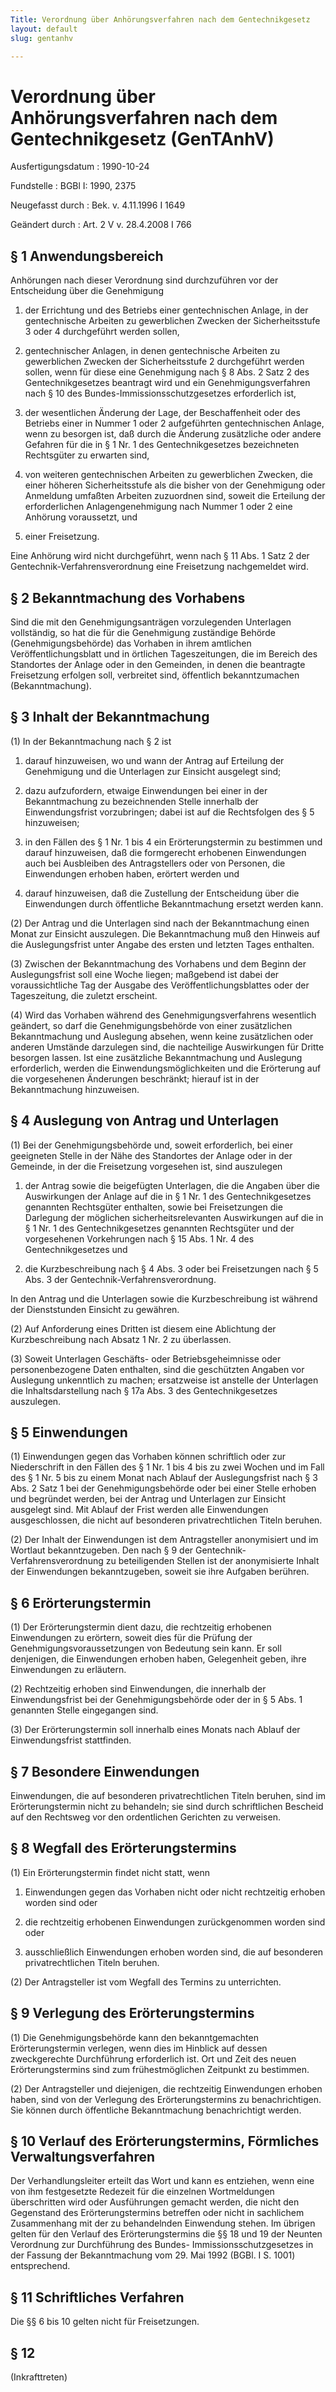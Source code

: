 ```yaml
---
Title: Verordnung über Anhörungsverfahren nach dem Gentechnikgesetz
layout: default
slug: gentanhv

---
```


# Verordnung über Anhörungsverfahren nach dem Gentechnikgesetz (GenTAnhV)

Ausfertigungsdatum
:   1990-10-24

Fundstelle
:   BGBl I: 1990, 2375

Neugefasst durch
:   Bek. v. 4.11.1996 I 1649

Geändert durch
:   Art. 2 V v. 28.4.2008 I 766


## § 1 Anwendungsbereich

Anhörungen nach dieser Verordnung sind durchzuführen vor der
Entscheidung über die Genehmigung

1.  der Errichtung und des Betriebs einer gentechnischen Anlage, in der
    gentechnische Arbeiten zu gewerblichen Zwecken der Sicherheitsstufe 3
    oder 4 durchgeführt werden sollen,


2.  gentechnischer Anlagen, in denen gentechnische Arbeiten zu
    gewerblichen Zwecken der Sicherheitsstufe 2 durchgeführt werden
    sollen, wenn für diese eine Genehmigung nach § 8 Abs. 2 Satz 2 des
    Gentechnikgesetzes beantragt wird und ein Genehmigungsverfahren nach §
    10 des Bundes-Immissionsschutzgesetzes erforderlich ist,


3.  der wesentlichen Änderung der Lage, der Beschaffenheit oder des
    Betriebs einer in Nummer 1 oder 2 aufgeführten gentechnischen Anlage,
    wenn zu besorgen ist, daß durch die Änderung zusätzliche oder andere
    Gefahren für die in § 1 Nr. 1 des Gentechnikgesetzes bezeichneten
    Rechtsgüter zu erwarten sind,


4.  von weiteren gentechnischen Arbeiten zu gewerblichen Zwecken, die
    einer höheren Sicherheitsstufe als die bisher von der Genehmigung oder
    Anmeldung umfaßten Arbeiten zuzuordnen sind, soweit die Erteilung der
    erforderlichen Anlagengenehmigung nach Nummer 1 oder 2 eine Anhörung
    voraussetzt, und


5.  einer Freisetzung.



Eine Anhörung wird nicht durchgeführt, wenn nach § 11 Abs. 1 Satz 2
der Gentechnik-Verfahrensverordnung eine Freisetzung nachgemeldet
wird.


## § 2 Bekanntmachung des Vorhabens

Sind die mit den Genehmigungsanträgen vorzulegenden Unterlagen
vollständig, so hat die für die Genehmigung zuständige Behörde
(Genehmigungsbehörde) das Vorhaben in ihrem amtlichen
Veröffentlichungsblatt und in örtlichen Tageszeitungen, die im Bereich
des Standortes der Anlage oder in den Gemeinden, in denen die
beantragte Freisetzung erfolgen soll, verbreitet sind, öffentlich
bekanntzumachen (Bekanntmachung).


## § 3 Inhalt der Bekanntmachung

(1) In der Bekanntmachung nach § 2 ist

1.  darauf hinzuweisen, wo und wann der Antrag auf Erteilung der
    Genehmigung und die Unterlagen zur Einsicht ausgelegt sind;


2.  dazu aufzufordern, etwaige Einwendungen bei einer in der
    Bekanntmachung zu bezeichnenden Stelle innerhalb der Einwendungsfrist
    vorzubringen; dabei ist auf die Rechtsfolgen des § 5 hinzuweisen;


3.  in den Fällen des § 1 Nr. 1 bis 4 ein Erörterungstermin zu bestimmen
    und darauf hinzuweisen, daß die formgerecht erhobenen Einwendungen
    auch bei Ausbleiben des Antragstellers oder von Personen, die
    Einwendungen erhoben haben, erörtert werden und


4.  darauf hinzuweisen, daß die Zustellung der Entscheidung über die
    Einwendungen durch öffentliche Bekanntmachung ersetzt werden kann.




(2) Der Antrag und die Unterlagen sind nach der Bekanntmachung einen
Monat zur Einsicht auszulegen. Die Bekanntmachung muß den Hinweis auf
die Auslegungsfrist unter Angabe des ersten und letzten Tages
enthalten.

(3) Zwischen der Bekanntmachung des Vorhabens und dem Beginn der
Auslegungsfrist soll eine Woche liegen; maßgebend ist dabei der
voraussichtliche Tag der Ausgabe des Veröffentlichungsblattes oder der
Tageszeitung, die zuletzt erscheint.

(4) Wird das Vorhaben während des Genehmigungsverfahrens wesentlich
geändert, so darf die Genehmigungsbehörde von einer zusätzlichen
Bekanntmachung und Auslegung absehen, wenn keine zusätzlichen oder
anderen Umstände darzulegen sind, die nachteilige Auswirkungen für
Dritte besorgen lassen. Ist eine zusätzliche Bekanntmachung und
Auslegung erforderlich, werden die Einwendungsmöglichkeiten und die
Erörterung auf die vorgesehenen Änderungen beschränkt; hierauf ist in
der Bekanntmachung hinzuweisen.


## § 4 Auslegung von Antrag und Unterlagen

(1) Bei der Genehmigungsbehörde und, soweit erforderlich, bei einer
geeigneten Stelle in der Nähe des Standortes der Anlage oder in der
Gemeinde, in der die Freisetzung vorgesehen ist, sind auszulegen

1.  der Antrag sowie die beigefügten Unterlagen, die die Angaben über die
    Auswirkungen der Anlage auf die in § 1 Nr. 1 des Gentechnikgesetzes
    genannten Rechtsgüter enthalten, sowie bei Freisetzungen die Darlegung
    der möglichen sicherheitsrelevanten Auswirkungen auf die in § 1 Nr. 1
    des Gentechnikgesetzes genannten Rechtsgüter und der vorgesehenen
    Vorkehrungen nach § 15 Abs. 1 Nr. 4 des Gentechnikgesetzes und


2.  die Kurzbeschreibung nach § 4 Abs. 3 oder bei Freisetzungen nach § 5
    Abs. 3 der Gentechnik-Verfahrensverordnung.



In den Antrag und die Unterlagen sowie die Kurzbeschreibung ist
während der Dienststunden Einsicht zu gewähren.

(2) Auf Anforderung eines Dritten ist diesem eine Ablichtung der
Kurzbeschreibung nach Absatz 1 Nr. 2 zu überlassen.

(3) Soweit Unterlagen Geschäfts- oder Betriebsgeheimnisse oder
personenbezogene Daten enthalten, sind die geschützten Angaben vor
Auslegung unkenntlich zu machen; ersatzweise ist anstelle der
Unterlagen die Inhaltsdarstellung nach § 17a Abs. 3 des
Gentechnikgesetzes auszulegen.


## § 5 Einwendungen

(1) Einwendungen gegen das Vorhaben können schriftlich oder zur
Niederschrift in den Fällen des § 1 Nr. 1 bis 4 bis zu zwei Wochen und
im Fall des § 1 Nr. 5 bis zu einem Monat nach Ablauf der
Auslegungsfrist nach § 3 Abs. 2 Satz 1 bei der Genehmigungsbehörde
oder bei einer Stelle erhoben und begründet werden, bei der Antrag und
Unterlagen zur Einsicht ausgelegt sind. Mit Ablauf der Frist werden
alle Einwendungen ausgeschlossen, die nicht auf besonderen
privatrechtlichen Titeln beruhen.

(2) Der Inhalt der Einwendungen ist dem Antragsteller anonymisiert und
im Wortlaut bekanntzugeben. Den nach § 9 der Gentechnik-
Verfahrensverordnung zu beteiligenden Stellen ist der anonymisierte
Inhalt der Einwendungen bekanntzugeben, soweit sie ihre Aufgaben
berühren.


## § 6 Erörterungstermin

(1) Der Erörterungstermin dient dazu, die rechtzeitig erhobenen
Einwendungen zu erörtern, soweit dies für die Prüfung der
Genehmigungsvoraussetzungen von Bedeutung sein kann. Er soll
denjenigen, die Einwendungen erhoben haben, Gelegenheit geben, ihre
Einwendungen zu erläutern.

(2) Rechtzeitig erhoben sind Einwendungen, die innerhalb der
Einwendungsfrist bei der Genehmigungsbehörde oder der in § 5 Abs. 1
genannten Stelle eingegangen sind.

(3) Der Erörterungstermin soll innerhalb eines Monats nach Ablauf der
Einwendungsfrist stattfinden.


## § 7 Besondere Einwendungen

Einwendungen, die auf besonderen privatrechtlichen Titeln beruhen,
sind im Erörterungstermin nicht zu behandeln; sie sind durch
schriftlichen Bescheid auf den Rechtsweg vor den ordentlichen
Gerichten zu verweisen.


## § 8 Wegfall des Erörterungstermins

(1) Ein Erörterungstermin findet nicht statt, wenn

1.  Einwendungen gegen das Vorhaben nicht oder nicht rechtzeitig erhoben
    worden sind oder


2.  die rechtzeitig erhobenen Einwendungen zurückgenommen worden sind oder


3.  ausschließlich Einwendungen erhoben worden sind, die auf besonderen
    privatrechtlichen Titeln beruhen.




(2) Der Antragsteller ist vom Wegfall des Termins zu unterrichten.


## § 9 Verlegung des Erörterungstermins

(1) Die Genehmigungsbehörde kann den bekanntgemachten
Erörterungstermin verlegen, wenn dies im Hinblick auf dessen
zweckgerechte Durchführung erforderlich ist. Ort und Zeit des neuen
Erörterungstermins sind zum frühestmöglichen Zeitpunkt zu bestimmen.

(2) Der Antragsteller und diejenigen, die rechtzeitig Einwendungen
erhoben haben, sind von der Verlegung des Erörterungstermins zu
benachrichtigen. Sie können durch öffentliche Bekanntmachung
benachrichtigt werden.


## § 10 Verlauf des Erörterungstermins, Förmliches Verwaltungsverfahren

Der Verhandlungsleiter erteilt das Wort und kann es entziehen, wenn
eine von ihm festgesetzte Redezeit für die einzelnen Wortmeldungen
überschritten wird oder Ausführungen gemacht werden, die nicht den
Gegenstand des Erörterungstermins betreffen oder nicht in sachlichem
Zusammenhang mit der zu behandelnden Einwendung stehen. Im übrigen
gelten für den Verlauf des Erörterungstermins die §§ 18 und 19 der
Neunten Verordnung zur Durchführung des Bundes-
Immissionsschutzgesetzes in der Fassung der Bekanntmachung vom 29. Mai
1992 (BGBl. I S. 1001) entsprechend.


## § 11 Schriftliches Verfahren

Die §§ 6 bis 10 gelten nicht für Freisetzungen.


## § 12

(Inkrafttreten)

